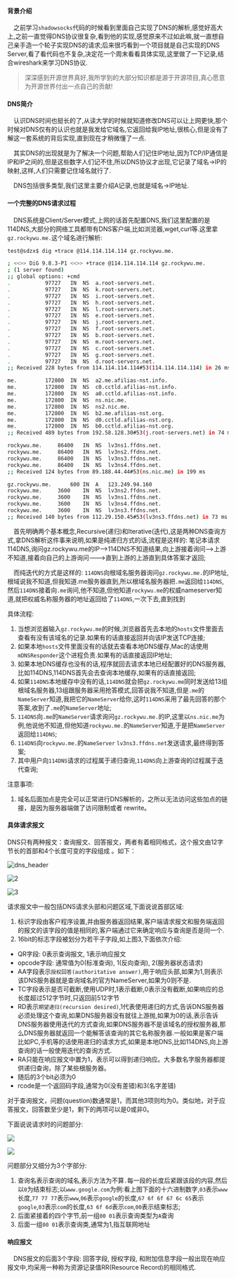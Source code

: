 #### 背景介绍

&emsp;之前学习`shadowsocks`代码的时候看到里面自己实现了DNS的解析,感觉好高大上,之前一直觉得DNS协议很复杂,看到他的实现,感觉原来不过如此嘛,就一直想自己亲手造一个轮子实现DNS的请求;后来很巧看到一个项目就是自己实现的DNS Server,看了看代码也不复杂,决定花一个周末看看具体实现,这里做了一下记录,结合wireshark来学习DNS协议.

> 深深感到开源世界真好,我所学到的大部分知识都是源于开源项目,真心愿意为开源世界付出一点自己的贡献!

#### DNS简介

&emsp;认识DNS时间也挺长的了,从读大学的时候就知道修改DNS可以让上网更快,那个时候对DNS仅有的认识也就是我发给它域名,它返回给我IP地址,很核心,但是没有了解这一套系统的背后实现,直到现在才稍微懂了一点.

&emsp;其实DNS的出现就是为了解决一个问题,帮助人们记住IP地址,因为TCP/IP通信是IP和IP之间的,但是这些数字人们记不住,所以DNS协议才出现,它记录了域名→IP的映射,这样,人们只需要记住域名就行了.

&emsp;DNS包括很多类型,我们这里主要介绍A记录,也就是域名→IP地址.


#### 一个完整的DNS请求过程

&emsp;DNS系统是Client/Server模式,上网的话首先配置DNS,我们这里配置的是114DNS,大部分的网络工具都带有DNS客户端,比如浏览器,wget,curl等.这里拿`gz.rockywu.me.`这个域名进行解析:

```bash
test@sdzx$ dig +trace @114.114.114.114 gz.rockywu.me.

; <<>> DiG 9.8.3-P1 <<>> +trace @114.114.114.114 gz.rockywu.me.
; (1 server found)
;; global options: +cmd
.			97727	IN	NS	a.root-servers.net.
.			97727	IN	NS	k.root-servers.net.
.			97727	IN	NS	i.root-servers.net.
.			97727	IN	NS	h.root-servers.net.
.			97727	IN	NS	l.root-servers.net.
.			97727	IN	NS	e.root-servers.net.
.			97727	IN	NS	j.root-servers.net.
.			97727	IN	NS	f.root-servers.net.
.			97727	IN	NS	b.root-servers.net.
.			97727	IN	NS	m.root-servers.net.
.			97727	IN	NS	c.root-servers.net.
.			97727	IN	NS	g.root-servers.net.
.			97727	IN	NS	d.root-servers.net.
;; Received 228 bytes from 114.114.114.114#53(114.114.114.114) in 26 ms

me.			172800	IN	NS	a2.me.afilias-nst.info.
me.			172800	IN	NS	c0.cctld.afilias-nst.info.
me.			172800	IN	NS	a0.cctld.afilias-nst.info.
me.			172800	IN	NS	ns.nic.me.
me.			172800	IN	NS	ns2.nic.me.
me.			172800	IN	NS	b2.me.afilias-nst.org.
me.			172800	IN	NS	d0.cctld.afilias-nst.org.
me.			172800	IN	NS	b0.cctld.afilias-nst.org.
;; Received 489 bytes from 192.58.128.30#53(j.root-servers.net) in 74 ms

rockywu.me.		86400	IN	NS	lv3ns1.ffdns.net.
rockywu.me.		86400	IN	NS	lv3ns2.ffdns.net.
rockywu.me.		86400	IN	NS	lv3ns3.ffdns.net.
rockywu.me.		86400	IN	NS	lv3ns4.ffdns.net.
;; Received 124 bytes from 89.188.44.44#53(ns.nic.me) in 199 ms

gz.rockywu.me.		600	IN	A	123.249.94.160
rockywu.me.		3600	IN	NS	lv3ns2.ffdns.net.
rockywu.me.		3600	IN	NS	lv3ns1.ffdns.net.
rockywu.me.		3600	IN	NS	lv3ns4.ffdns.net.
rockywu.me.		3600	IN	NS	lv3ns3.ffdns.net.
;; Received 140 bytes from 112.29.150.45#53(lv3ns3.ffdns.net) in 73 ms

```

&emsp;首先明确两个基本概念,Recursive(递归)和Iterative(迭代),这是两种DNS查询方式,拿DNS解析这件事来说明,如果是纯递归方式的话,流程是这样的: 笔记本请求114DNS,询问gz.rockywu.me的IP-->114DNS不知道结果,向上游接着询问-->上游不知道,接着向自己的上游询问--->直到上游的上游直到具体答案才返回;

&emsp;而纯迭代的方式是这样的: `114DNS`向根域名服务器询问`gz.rockywu.me.`的IP地址,根域说我不知道,但我知道.me服务器直到,所以根域名服务器把`.me`返回给`114DNS`,然后`114DNS`接着向`.me`询问,他不知道,但他知道`rockywu.me`的权威nameserver知道,就把权威名称服务器的地址返回给了`114DNS`,一次下去,直到找到

具体流程:

1. 当想浏览器输入`gz.rockywu.me`的时候,浏览器首先去本地的`hosts`文件里面去查看有没有该域名的记录.如果有的话直接返回并向该IP发送TCP连接;
2. 如果本地`hosts`文件里面没有的话就去查看本地DNS缓存,Mac的话使用`mDNSResponder`这个进程负责.如果有的话直接返回IP地址;
3. 如果本地DNS缓存也没有的话,程序就回去请求本地已经配置好的DNS服务器,比如114DNS,114DNS首先会去查询本地缓存,如果有的话直接返回;
4. 如果`114DNS`本地缓存中没有的话,`114DNS`就会把`gz.rockywu.me`同时发送给13组根域名服务器,13组跟服务器采用抢答模式,回答说我不知道,但是`.me`的`NameServer`知道,我把它的`NameServer`给你,这时`114DNS`采用了最先回答的那个答案,收到了`.me`的`NameServer`地址;
5. `114DNS`向`.me`的`NameServer`请求询问`gz.rockywu.me.`的IP,这里以`ns.nic.me`为例,他说他不知道,但他知道`rockywu.me.`的`NameServer`知道,于是把`NameServer`返回给`114DNS`;
6. `114DNS`向`rockywu.me.`的`NameServer` `lv3ns3.ffdns.net`发送请求,最终得到答案;
7. 其中用户向`114DNS`请求的过程属于递归查询,`114DNS`向上游查询的过程属于迭代查询;

注意事项:

1. 域名后面加点是完全可以正常进行DNS解析的，之所以无法访问这些加点的链接，是因为服务器端做了访问限制或者 rewrite。

#### 具体请求报文

DNS只有两种报文：查询报文、回答报文，两者有着相同格式，这个报文由12字节长的首部和4个长度可变的字段组成 。如下：

![dns_header](https://raw.githubusercontent.com/hellorocky/blog/master/picture/11.dns_header.png)

![2](https://raw.githubusercontent.com/hellorocky/blog/master/picture/12.dns_header_marked.png)

![3](https://raw.githubusercontent.com/hellorocky/blog/master/picture/13.DNS_Header_flag.png)

请求报文中一般包括DNS请求头部和问题区域,下面说说首部区域:

1. 标识字段由客户程序设置,并由服务器返回结果,客户端请求报文和服务端返回的报文的该字段的值是相同的,客户端通过它来确定响应与查询是否是同一个.
2. 16bit的标志字段被划分为若干子字段,如上图3,下面依次介绍:
 * QR字段: 0表示查询报文, 1表示响应报文
 * opcode字段: 通常值为0(标准查询), 1(反向查询), 2(服务器状态请求)
 * AA字段表示`授权回答(authoritative answer)`,用于响应头部,如果为1,则表示该DNS服务器就是查询域名的官方NameServer,如果为0则不是.
 * TC字段表示是否可截断,使用UDP时,1表示截断,0表示没有截断,如果响应的总长度超过512字节时,只返回前512字节
 * RD表示`期望递归(recursion desired)`,1代表使用递归的方式,告诉DNS服务器必须处理这个查询,如果DNS服务器没有就往上游抛,如果为0的话,表示告诉DNS服务器使用迭代的方式查询,如果DNS服务器不是该域名的授权服务器,那么DNS服务器就返回一个能解答该查询的其它名称服务器.一般如果是客户端比如PC,手机等的话使用递归的请求方式,如果是本地DNS,比如114DNS,向上游查询的话一般使用迭代的查询方式.
 * RA只能在响应报文中置为1，表示可以得到递归响应。大多数名字服务器都提供递归查询，除了某些根服务器。
 * 随后的3个bit必须为0
 * rcode是一个返回码字段,通常为0(没有差错)和3(名字差错)

 对于查询报文，问题(question)数通常是1，而其他3项则均为0。类似地，对于应答报文，回答数至少是1，剩下的两项可以是0或非0。
 
 下面说说请求时的问题部分:
 
 ![](https://raw.githubusercontent.com/hellorocky/blog/master/picture/14.DNS_question.png)
 
 ![](https://raw.githubusercontent.com/hellorocky/blog/master/picture/14.DNS_wireshark_qustion.png)
 
 问题部分又细分为3个字部分:
 
 1. 查询名表示查询的域名,表示方法为不算`.`每一段的长度后紧跟该段的内容,然后以`0`为结束标志;以`www.google.com`为例:看上图下面的十六进制数字,`03`表示`www`长度,`77 77 77`表示`www`,`06`表示`google`的长度,`67 6f 6f 67 6c 65`表示`google`,`03`表示`com`的长度,`63 6f 6d`表示`com`,`00`表示结束标志;
 2. 后面紧接着的四个字节,前一组`00 01`表示查询类型为`A`查询
 3. 后面一组`00 01`表示查询类,通常为1,指互联网地址


#### 响应报文

&emsp;DNS报文的后面3个字段: 回答字段, 授权字段, 和附加信息字段一般出现在响应报文中,均采用一种称为资源记录值RR(Resource Record)的相同格式.